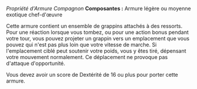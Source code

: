 _Propriété d'Armure Compagnon_
__Composantes :__ Armure légère ou moyenne exotique chef-d'œuvre

Cette armure contient un ensemble de grappins attachés à des ressorts. Pour une réaction lorsque vous tombez, ou pour une action bonus pendant votre tour, vous pouvez projeter un grappin vers un emplacement que vous pouvez qui n'est pas plus loin que votre vitesse de marche. Si l'emplacement ciblé peut soutenir votre poids, vous y êtes tiré, dépensant votre mouvement normalement. Ce déplacement ne provoque pas d'attaque d'opportunité.

Vous devez avoir un score de Dextérité de 16 ou plus pour porter cette armure.